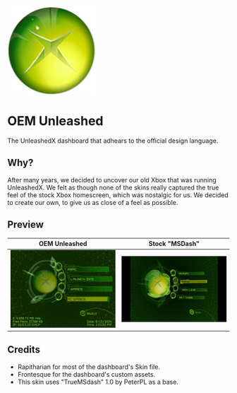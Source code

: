 <img src="https://raw.githubusercontent.com/Frontesque/OEM-Unleashed/main/dashboard/Orb.png" alt="Xbox Logo" width="200"/>

# OEM Unleashed
The UnleashedX dashboard that adhears to the official design language. 

## Why?
After many years, we decided to uncover our old Xbox that was running UnleashedX. We felt as though none of the skins really captured the true feel of the stock Xbox homescreen, which was nostalgic for us. We decided to create our own, to give us as close of a feel as possible.

## Preview
| OEM Unleashed  | Stock "MSDash"  |
| ------------ | ------------ |
| <img src="https://github.com/Frontesque/OEM-Unleashed/blob/main/images/preview.jpg?raw=true" alt="OEM Unleashed Preview" width="400"/>  | <img src="https://github.com/Frontesque/OEM-Unleashed/blob/main/images/stock.png?raw=true" alt="OEM Unleashed Preview" width="400"/>  |



## Credits
- Rapitharian for most of the dashboard's Skin file.
- Frontesque for the dashboard's custom assets.
- This skin uses "TrueMSdash" 1.0 by PeterPL as a base.

